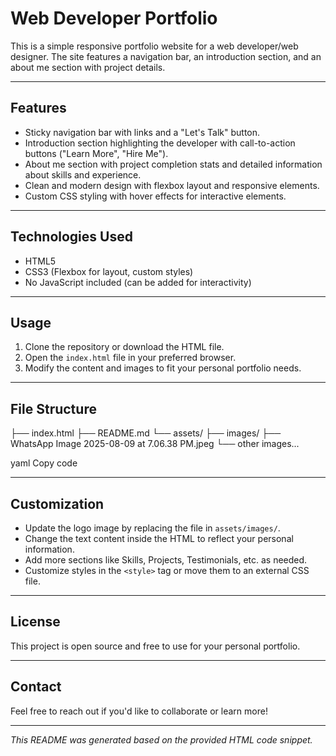 # Web Developer Portfolio

This is a simple responsive portfolio website for a web developer/web designer. The site features a navigation bar, an introduction section, and an about me section with project details.

---

## Features

- Sticky navigation bar with links and a "Let's Talk" button.
- Introduction section highlighting the developer with call-to-action buttons ("Learn More", "Hire Me").
- About me section with project completion stats and detailed information about skills and experience.
- Clean and modern design with flexbox layout and responsive elements.
- Custom CSS styling with hover effects for interactive elements.

---

## Technologies Used

- HTML5
- CSS3 (Flexbox for layout, custom styles)
- No JavaScript included (can be added for interactivity)

---

## Usage

1. Clone the repository or download the HTML file.
2. Open the `index.html` file in your preferred browser.
3. Modify the content and images to fit your personal portfolio needs.

---

## File Structure

├── index.html
├── README.md
└── assets/
├── images/
├── WhatsApp Image 2025-08-09 at 7.06.38 PM.jpeg
└── other images...

yaml
Copy code

---

## Customization

- Update the logo image by replacing the file in `assets/images/`.
- Change the text content inside the HTML to reflect your personal information.
- Add more sections like Skills, Projects, Testimonials, etc. as needed.
- Customize styles in the `<style>` tag or move them to an external CSS file.

---

## License

This project is open source and free to use for your personal portfolio.

---

## Contact

Feel free to reach out if you'd like to collaborate or learn more!

---

*This README was generated based on the provided HTML code snippet.*
